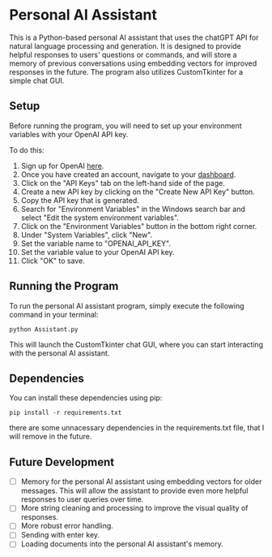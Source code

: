 # Personal AI Assistant

This is a Python-based personal AI assistant that uses the chatGPT API for natural language processing and generation. It is designed to provide helpful responses to users' questions or commands, and will store a memory of previous conversations using embedding vectors for improved responses in the future. The program also utilizes CustomTkinter for a simple chat GUI.

## Setup

Before running the program, you will need to set up your environment variables with your OpenAI API key.

To do this:

1. Sign up for OpenAI [here](https://platform.openai.com/signup/).
2. Once you have created an account, navigate to your [dashboard](https://platform.openai.com/account/usage).
3. Click on the "API Keys" tab on the left-hand side of the page.
4. Create a new API key by clicking on the "Create New API Key" button.
5. Copy the API key that is generated.
6. Search for "Environment Variables" in the Windows search bar and select "Edit the system environment variables".
7. Click on the "Environment Variables" button in the bottom right corner.
8. Under "System Variables", click "New".
9. Set the variable name to "OPENAI_API_KEY".
10. Set the variable value to your OpenAI API key.
11. Click "OK" to save.

## Running the Program

To run the personal AI assistant program, simply execute the following command in your terminal:

```python Assistant.py```

This will launch the CustomTkinter chat GUI, where you can start interacting with the personal AI assistant.

## Dependencies

You can install these dependencies using pip:

```pip install -r requirements.txt```

there are some unnacessary dependencies in the requirements.txt file, that I will remove in the future.

## Future Development

- [ ] Memory for the personal AI assistant using embedding vectors for older messages. This will allow the assistant to provide even more helpful responses to user queries over time.
- [ ] More string cleaning and processing to improve the visual quality of responses.
- [ ] More robust error handling.
- [ ] Sending with enter key.
- [ ] Loading documents into the personal AI assistant's memory.
